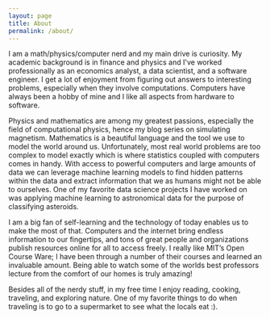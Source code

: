 ```yaml
---
layout: page
title: About
permalink: /about/
---
```


I am a math/physics/computer nerd and my main drive is curiosity.
My academic background is in finance and physics and I've worked professionally as an economics analyst, a data scientist, and a software engineer.
I get a lot of enjoyment from figuring out answers to interesting problems, especially when they involve computations.
Computers have always been a hobby of mine and I like all aspects from hardware to software.

Physics and mathematics are among my greatest passions, especially the field of computational physics, hence my blog series on simulating magnetism.
Mathematics is a beautiful language and the tool we use to model the world around us.
Unfortunately, most real world problems are too complex to model exactly which is where statistics coupled with computers comes in handy.
With access to powerful computers and large amounts of data we can leverage machine learning models to find hidden patterns within the data and extract information that we as humans might not be able to ourselves.
One of my favorite data science projects I have worked on was applying machine learning to astronomical data for the purpose of classifying asteroids.

I am a big fan of self-learning and the technology of today enables us to make the most of that. Computers and the internet bring endless information to our fingertips, and tons of great people and organizations publish resources online for all to access freely. I really like MIT’s Open Course Ware; I have been through a number of their courses and learned an invaluable amount. Being able to watch some of the worlds best professors lecture from the comfort of our homes is truly amazing!

Besides all of the nerdy stuff, in my free time I enjoy reading, cooking, traveling, and exploring nature. One of my favorite things to do when traveling is to go to a supermarket to see what the locals eat :).
